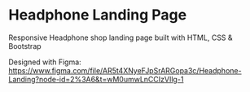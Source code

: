 # Headphone Landing Page
Responsive Headphone shop landing page built with HTML, CSS &amp; Bootstrap

Designed with Figma:
https://www.figma.com/file/AR5t4XNyeFJpSrARGopa3c/Headphone-Landing?node-id=2%3A6&t=wM0umwLnCCIzVIlg-1
